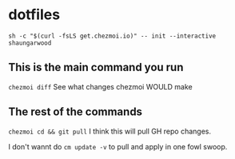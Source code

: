 # dotfiles

`sh -c "$(curl -fsLS get.chezmoi.io)" -- init --interactive shaungarwood`

## This is the main command you run
`chezmoi diff`
See what changes chezmoi WOULD make

## The rest of the commands
`chezmoi cd && git pull`
I think this will pull GH repo changes.

I don't wannt do `cm update -v` to pull and apply in one fowl swoop.
